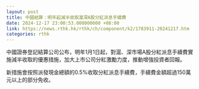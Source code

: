 ```yaml
---
layout: post
title: 中國結算：明年起減半收取滬深A股分紅派息手續費
date: 2024-12-17 23:00:53.000000000 +08:00
link: https://news.rthk.hk/rthk/ch/component/k2/1783911-20241217.htm
categories: rthk
---
```


中國證券登記結算公司公布，明年1月1日起，對滬、深市場A股分紅派息手續費實施減半收取的優惠措施，加大上市公司分紅激勵力度，推動增強投資者回報。

新措施會按照派發現金總額的0.5%收取分紅派息手續費，手續費金額超過150萬元以上的部分免收。
